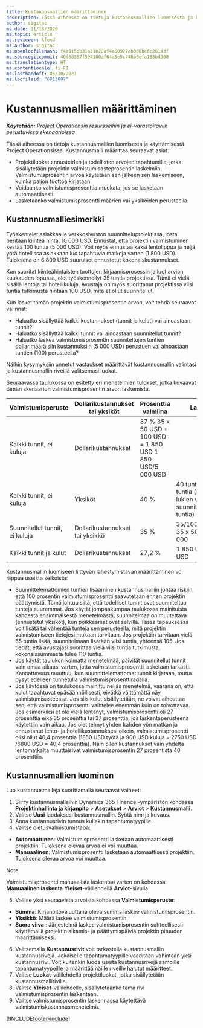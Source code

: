 ```yaml
---
title: Kustannusmallien määrittäminen
description: Tässä aiheessa on tietoja kustannusmallien luomisesta ja käyttämisestä Project Operationsissa.
author: sigitac
ms.date: 11/18/2020
ms.topic: article
ms.reviewer: kfend
ms.author: sigitac
ms.openlocfilehash: f4a515db31a31028af4a60927ab360be6c261a3f
ms.sourcegitcommit: 40f68387f594180af64a5e5c748b6efa188bd300
ms.translationtype: HT
ms.contentlocale: fi-FI
ms.lasthandoff: 05/10/2021
ms.locfileid: "6013887"
---
```

# <a name="set-up-cost-templates"></a>Kustannusmallien määrittäminen

_**Käytetään:** Project Operationsin resursseihin ja ei-varastoitaviin perustuvissa skenaarioissa_


Tässä aiheessa on tietoja kustannusmallien luomisesta ja käyttämisestä Project Operationsissa. Kustannusmalli määrittää seuraavat asiat:

- Projektiluokat ennusteiden ja todellisten arvojen tapahtumille, jotka sisällytetään projektin valmistumisasteprosentin laskelmiin. Valmistumisprosentin arvoa käytetään sen jälkeen sen laskemiseen, kuinka paljon tuottoa kirjataan.
- Voidaanko valmistumisprosenttia muokata, jos se lasketaan automaattisesti.
- Lasketaanko valmistumisprosentti määrien vai yksiköiden perusteella.

## <a name="cost-template-example"></a>Kustannusmalliesimerkki

Työskentelet asiakkaalle verkkosivuston suunnitteluprojektissa, josta peritään kiinteä hinta, 10 000 USD. Ennustat, että projektin valmistuminen kestää 100 tuntia (5 000 USD). Voit myös ennustaa kaksi lentolippua ja neljä yötä hotellissa asiakkaan luo tapahtuvia matkoja varten (1 800 USD). Tuloksena on 6 800 USD suuruiset ennustetut kokonaiskustannukset.

Kun suoritat kiinteähintaisten tuottojen kirjaamisprosessin ja luot arvion kuukauden lopussa, olet työskennellyt 35 tuntia projektissa. Tämä ei vielä sisällä lentoja tai hotellikuluja. Avustaja on myös suorittanut projektissa viisi tuntia tutkimusta hintaan 100 USD, mitä et ollut suunnitellut.

Kun lasket tämän projektin valmistumisprosentin arvon, voit tehdä seuraavat valinnat:

- Haluatko sisällyttää kaikki kustannukset (tunnit ja kulut) vai ainoastaan tunnit?
- Haluatko sisällyttää kaikki tunnit vai ainoastaan suunnitellut tunnit?
- Haluatko laskea valmistumisprosentin suunniteltujen tuntien dollarimääräisiin kustannuksiin (5 000 USD) perustuen vai ainoastaan tuntien (100) perusteella?

Näihin kysymyksiin annetut vastaukset määrittävät kustannusmallin valintasi ja kustannusmallin riveillä valitsemasi luokat.

Seuraavassa taulukossa on esitetty eri menetelmien tulokset, jotka kuvaavat tämän skenaarion valmistumisprosentin arvon laskemista.

| Valmistumisperuste | Dollarikustannukset tai yksiköt | Prosenttia valmiina | Laskenta |
| --- | --- | --- | --- |
| Kaikki tunnit, ei kuluja | Dollarikustannukset | 37 % 35 x 50 USD + 100 USD = 1 850 USD 1 850 USD/5 000 USD |
| Kaikki tunnit, ei kuluja | Yksiköt | 40 % | 40 tuntia / 100 tuntia (mukaan lukien viisi suunnittelematonta tuntia) |
| Suunnitellut tunnit, ei kuluja | Dollarikustannukset tai yksikkö | 35 % | 35/100 tuntia tai 35 x 50 USD/5 000 |
| Kaikki tunnit ja kulut | Dollarikustannukset | 27,2 % | 1 850 USD / 6 800 USD |

Kustannusmallin luomiseen liittyvän lähestymistavan määrittäminen voi riippua useista seikoista:

- Suunnittelemattomien tuntien lisääminen kustannusmalliin johtaa riskiin, että 100 prosentin valmistumisprosentti saavutetaan ennen projektin päättymistä. Tämä johtuu siitä, että todelliset tunnit ovat suunniteltua tunteja suuremmat. Jos käytät jompaakumpaa taulukossa mainituista kahdesta ensimmäisestä menetelmästä, suunnitelmaa on muutettava (ennustetut yksiköt), kun poikkeamat ovat selvillä. Tässä tapauksessa voit lisätä tai vähentää tunteja sen perusteella, mitä projektin valmistumiseen tietojesi mukaan tarvitaan. Jos projektiin tarvitaan vielä 65 tuntia lisää, suunnitelmaan lisätään viisi tuntia, yhteensä 105. Jos tiedät, että avustajasi suorittaa vielä viisi tuntia tutkimusta, kokonaissummasta tulee 110 tuntia.
- Jos käytät taulukon kolmatta menetelmää, päivität suunnitellut tunnit vain omaa aikaasi varten, jotta valmistumisprosentti lasketaan tarkasti. Kannattavuus muuttuu, kun suunnittelemattomat tunnit kirjataan, mutta pysyt edelleen tunnetulla valmistumisprosenttiradalla.
- Jos käytössä on taulukossa mainittu neljäs menetelmä, vaarana on, että kulut tapahtuvat epäsäännöllisesti, eivätkä välttämättä näy valmistumisasteessa. Jos siis kulut sisällytetään, ne voivat aiheuttaa sen, että valmistumisprosentti vaihtelee enemmän kuin on toivottavaa. Jos esimerkiksi et ole vielä lentänyt, valmistumisprosentti oli 27 prosenttia eikä 35 prosenttia tai 37 prosenttia, jos laskentaperusteena käytettiin vain aikaa. Jos olet tehnyt yhden kahden yön matkan ja ennustanut lento- ja hotellikustannuksesi oikein, valmistumisprosentti olisi ollut 40,4 prosenttia (1850 USD työtä ja 900 USD kuluja = 2750 USD /6800 USD = 40,4 prosenttia). Näin ollen kustannukset vain yhdeltä lentomatkalta muuttaisivat valmistumisprosentin 27 prosentista 40 prosenttiin.

## <a name="create-cost-templates"></a>Kustannusmallien luominen
Luo kustannusmalleja suorittamalla seuraavat vaiheet:

1. Siirry kustannusmalleihin Dynamics 365 Finance -ympäristön kohdassa **Projektinhallinta ja kirjanpito** > **Asetukset** > **Arviot** > **Kustannusmalli**.
2. Valitse **Uusi** luodaksesi kustannusmallin. Syötä nimi ja kuvaus.
3. Anna kustannusrivin tunnus kullekin tapahtumatyypille.
4. Valitse oletusvalmistumistapa:

  - **Automaattinen**: Valmistumisprosentti lasketaan automaattisesti projektiin. Tuloksena olevaa arvoa ei voi muuttaa.
  - **Manuaalinen**: Valmistumisprosentti lasketaan automaattisesti projektiin. Tuloksena olevaa arvoa voi muuttaa.

  > [!NOTE]
  > Valmistumisprosentti manuaalista laskentaa varten on kohdassa **Manuaalinen laskenta** **Yleiset**-välilehdellä **Arviot**-sivulla.

5. Valitse yksi seuraavista arvoista kohdassa **Valmistumisperuste**:

  - **Summa**: Kirjanpitovaluuttana oleva summa laskee valmistumisprosentin.
  - **Yksikkö**: Määrä laskee valmistumisprosentin.
  - **Suora viiva** : Järjestelmä laskee valmistumisprosentin suhteellisesti käyttämällä projektin alkamis- ja päättymispäiviä projektin pituuden määrittämiseksi.

6. Valitsemalla **Kustannusrivit** voit tarkastella kustannusmallin kustannusrivejä. Jokaiselle tapahtumatyypille vaaditaan vähintään yksi kustannusrivi. Voit kuitenkin luoda useita kustannusrivejä samoille tapahtumatyypeille ja määrittää näille riveille halutut määritteet.
7. Valitse **Luokat**-välilehdellä projektiluokat, jotka sisällytetään kustannusmalliriville.
8. Valitse **Yleiset**-välilehdelle, sisällytetäänkö tämä rivi valmistumisprosentin laskentaan.
9. Valitse valmistumisprosentin laskennassa käytettävä valmistumiskustannusmenetelmä.


[!INCLUDE[footer-include](../includes/footer-banner.md)]
